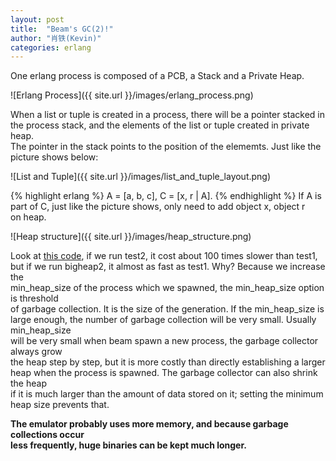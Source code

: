 ```yaml
---
layout: post
title:  "Beam's GC(2)!"
author: "肖铁(Kevin)"
categories: erlang
---
```


One erlang process is composed of a PCB, a Stack and a Private Heap.  


![Erlang Process]({{ site.url }}/images/erlang_process.png)


When a list or tuple is created in a process, there will be a pointer stacked in  
 the process stack, and the elements of the list or tuple created in private heap.  
The pointer in the stack points to the position of the elememts. Just like the  
 picture shows below:


![List and Tuple]({{ site.url }}/images/list_and_tuple_layout.png)


{% highlight erlang %}
A = [a, b, c],
C = [x, r | A].
{% endhighlight %}
If A is part of C, just like the picture shows, only need to add object x, object r  
on heap.


![Heap structure]({{ site.url }}/images/heap_structure.png)


Look at [this code](https://github.com/wudixiaotie/simple_im/blob/master/apps/simple_im/test/test_for_gc.erl), if we run test2, it cost about 100 times slower than test1,   
 but if we run bigheap2, it almost as fast as test1. Why? Because we increase the  
 min_heap_size of the process which we spawned, the min_heap_size option is threshold  
 of garbage collection. It is the size of the generation. If the min_heap_size is  
 large enough, the number of garbage collection will be very small. Usually min_heap_size  
 will be very small when beam spawn a new process, the garbage collector always grow  
 the heap step by step, but it is more costly than directly establishing a larger  
 heap when the process is spawned. The garbage collector can also shrink the heap   
 if it is much larger than the amount of data stored on it; setting the minimum   
 heap size prevents that.  


**The emulator probably uses more memory, and because garbage collections occur   
less frequently, huge binaries can be kept much longer.**  